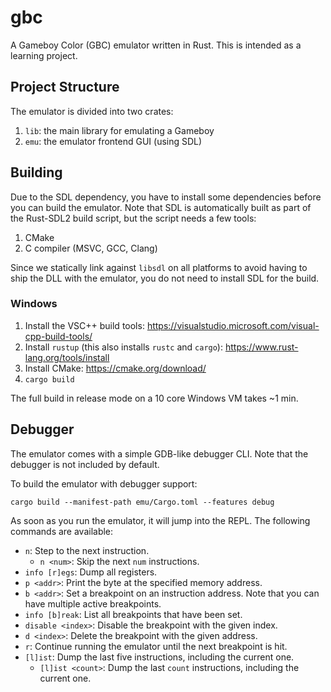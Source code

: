 # gbc

A Gameboy Color (GBC) emulator written in Rust. This is intended as a learning project. 

## Project Structure

The emulator is divided into two crates:

1. `lib`: the main library for emulating a Gameboy
2. `emu`: the emulator frontend GUI (using SDL)

## Building

Due to the SDL dependency, you have to install some dependencies before you can build the emulator. Note that SDL is automatically built as part of the Rust-SDL2 build script, but the script needs a few tools:

1. CMake
2. C compiler (MSVC, GCC, Clang)

Since we statically link against `libsdl` on all platforms to avoid having to ship the DLL with the emulator, you do not need to install SDL for the build.

### Windows

1. Install the VSC++ build tools: https://visualstudio.microsoft.com/visual-cpp-build-tools/
2. Install `rustup` (this also installs `rustc` and `cargo`): https://www.rust-lang.org/tools/install
3. Install CMake: https://cmake.org/download/
4. `cargo build`

The full build in release mode on a 10 core Windows VM takes ~1 min.

## Debugger

The emulator comes with a simple GDB-like debugger CLI. Note that the debugger is not included by default.

To build the emulator with debugger support:

```
cargo build --manifest-path emu/Cargo.toml --features debug
```

As soon as you run the emulator, it will jump into the REPL. The following commands are available:

* `n`: Step to the next instruction.
    * `n <num>`: Skip the next `num` instructions.
* `info [r]egs`: Dump all registers.
* `p <addr>`: Print the byte at the specified memory address.
* `b <addr>`: Set a breakpoint on an instruction address. Note that you can have multiple active breakpoints.
* `info [b]reak`: List all breakpoints that have been set.
* `disable <index>`: Disable the breakpoint with the given index.
* `d <index>`: Delete the breakpoint with the given address.
* `r`: Continue running the emulator until the next breakpoint is hit.
* `[l]ist`: Dump the last five instructions, including the current one.
    * `[l]ist <count>`: Dump the last `count` instructions, including the current one.
